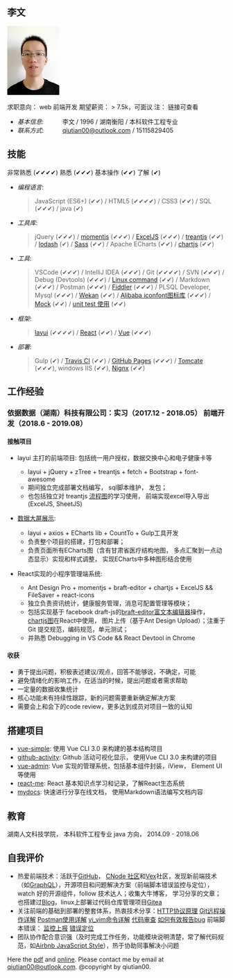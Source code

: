 ## 李文 

![pic](me/img/me.jpg)

求职意向： web 前端开发   期望薪资： > 7.5k，可面议  注： 链接可查看

* _基本信息_:&nbsp;&nbsp;&nbsp;&nbsp;&nbsp;&nbsp;&nbsp;&nbsp;&nbsp;&nbsp;&nbsp;李文 / 1996 / 湖南衡阳 / 本科软件工程专业
* _联系方式_:&nbsp;&nbsp;&nbsp;&nbsp;&nbsp;&nbsp;&nbsp;&nbsp;&nbsp;&nbsp;&nbsp;qiutian00@outlook.com / 15115829405

## 技能 

非常熟悉 (✔✔✔✔)  熟悉 (✔✔✔)  基本操作 (✔✔)  了解 (✔)

* _编程语言_: 
  
  > JavaScript (ES6+) (✔✔) / HTML5 (✔✔✔✔) / CSS3 (✔✔)  / SQL (✔✔✔) / java (✔)

* _工具库_: 
  
  > jQuery  (✔✔✔) / [momentjs](https://momentjs.com/)  (✔✔✔) / [ExcelJS](https://github.com/ExcelJS/ExcelJS)  (✔✔✔) / [treantjs](https://github.com/fperucic/treant-js) (✔✔) / [lodash](https://github.com/lodash/lodash/) (✔) / 
  > [Sass](https://sass-lang.com/guide) (✔✔) / Apache ECharts (✔✔) / [chartjs](https://www.chartjs.org/) (✔✔)

* _工具_: 
  
  > VSCode (✔✔✔) / IntelliJ IDEA (✔✔✔) / Git (✔✔✔✔) / SVN (✔✔✔) / Debug (Devtools) (✔✔✔) /
  > [Linux command](https://wangchujiang.com/linux-command/) (✔✔) / Markdown (✔✔✔) / Postman (✔✔✔) / [Fiddler](https://www.telerik.com/fiddler) (✔✔✔) /
  > PLSQL Developer, Mysql (✔✔✔) / [Wekan](https://github.com/wekan/wekan) (✔✔) / [Alibaba iconfont图标库](https://www.iconfont.cn/) (✔✔✔) / [Mock](https://github.com/nuysoft/Mock) (✔✔) /
  > [unit test 使用](https://cnodejs.org/topic/55b9e875f36f579657fc52f3) (✔✔)

* _框架_: 
  
    > [layui](https://www.layui.com/) (✔✔✔✔) / [React](https://reactjs.org/) (✔✔) / [Vue](https://cn.vuejs.org/) (✔✔✔)

* _部署_: 
  
    > Gulp (✔) / [Travis CI](https://www.travis-ci.org/) (✔✔)  / [GitHub Pages](https://pages.github.com/) (✔✔✔) /  [Tomcate](http://tomcat.apache.org/) (✔✔✔), windows IIS (✔✔), [Nignx](http://nginx.org/en/) (✔✔)

## 工作经验

### 依据数据（湖南）科技有限公司：实习（2017.12 - 2018.05）  前端开发（2018.6 - 2019.08）

#### 接触项目

* layui 主打的前端项目: 包括统一用户授权，数据交换中心和电子健康卡等
    *  layui + jQuery + zTree + treantjs + fetch + Bootstrap + font-awesome
    *  期间独立完成部署文档编写， sql脚本维护， 发包；
    *  也包括独立对 treantjs [流程图](me/img/treant_demo.png)的学习使用， 前端实现excel导入导出(ExcelJS, SheetJS)


* [数据大屏展示](https://github.com/qiutian00/large-screen-show):  
    * layui + axios + ECharts lib + CountTo + Gulp工具开发 
    * 负责整个项目的搭建，打包和部署；
    * 负责页面所有ECharts图（含有甘肃省医疗结构地图， 多点汇聚到一点动态显示）实现和样式调整， 实现ECharts中多种图形结合使用
  

* React实现的小程序管理端系统: 
    * Ant Design Pro + momentjs + braft-editor + chartjs + ExcelJS && FileSaver + react-icons
    * 独立负责资讯统计，健康服务管理，消息可配置管理等模块；
    * 包括实现基于 facebook draft-js的[braft-editor富文本编辑器](https://github.com/margox/braft-editor)操作，[chartjs图](https://github.com/chartjs/Chart.js)在React中使用， 图片上传（基于Ant Design Upload）；注重于Git 提交规范，编码规范，单元测试；
    *  并熟悉 Debugging in VS Code && React Devtool in Chrome

#### 收获
- 勇于提出问题，积极表述建议/观点，回答不能够说，不确定，可能
- 避免情绪化的影响工作，在适当的时候，提出问题或者需求帮助
- 一定量的数据收集统计        
- 核心功能未有持续性跟踪，新的问题需要重新确定解决方案
- 需要会上和会下的code review，更多达到成员对项目一致的认知

## 搭建项目

* [vue-simple](https://github.com/qiutian00/vue-simple): 使用 Vue CLI 3.0 来构建的基本结构项目
* [github-activity](https://github.com/qiutian00/github-activity): Github 活动可视化显示， 使用Vue CLI 3.0 来构建的项目
* [vue-admin](https://github.com/qiutian00/vue-admin): Vue 实现的管理系统，包括基本组件封装，iView， Element UI 等使用
* [react-me](https://github.com/qiutian00/react-me): React 基本知识点学习和记录，了解React生态系统
* [mydocs](https://github.com/qiutian00/mydocs): 快速进行分享在线文档， 使用Markdown语法编写文档内容

## 教育

湖南人文科技学院， 本科软件工程专业 java 方向， 2014.09 - 2018.06

## 自我评价

* 热爱前端技术：活跃于[GitHub](https://github.com/qiutian00)， [CNode 社区](https://cnodejs.org/user/qiutian00)和[Vex](https://www.v2ex.com/)社区，发现新前端技术（如[GraphQL](https://github.com/graphql-go/graphql)），开源项目和问题解决方案（前端脚本错误监控与定位），watch 好的开源组件，follow 技术达人；收集大牛博客， 学习分享的文章；也搭建过[Blog](https://qiutian00.github.io/)，linux上部署过代码仓库管理项目[Gitea](https://github.com/go-gitea/gitea)
* 关注前端的基础到部署的整套体系，热衷技术分享：[HTTP协议原理](me/share/HTTP协议原理分享.pdf) [Git远程操作详解](me/share/Git远程操作详解-阮一峰.pdf) [Postman使用详解](me/share/postman的使用方法详解.pdf) [vi_vim命令详解](me/share/vi_vim命令使用详解.pdf) [代码审查](me/share/codeReview) [如何有效报告bug](me/share/如何有效地报告Bug.pdf)
前端脚本错误： [监控上报](https://github.com/joeyguo/blog/issues/13) [错误定位](https://github.com/joeyguo/blog/issues/14)
* 团队协作配合意识强（及时完成工作任务，功能模块说明清楚，常了解代码规范，如[Airbnb JavaScript Style](https://github.com/sivan/javascript-style-guide)），热于协助同事解决小问题


Here the [pdf](me/resume/qiutian00_resume.pdf) and [online](https://qiutian00.github.io/resume/).
Please contact me by email at qiutian00@outlook.com.
@copyright by qiutian00.